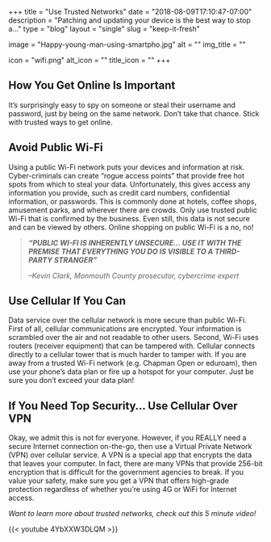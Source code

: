 +++
title = "Use Trusted Networks"
date = "2018-08-09T17:10:47-07:00"
description = "Patching and updating your device is the best way to stop a..."
type = "blog"
layout = "single"
slug = "keep-it-fresh"

image = "Happy-young-man-using-smartpho.jpg"
alt = ""
img_title = ""

icon = "wifi.png"
alt_icon = ""
title_icon = ""
+++

## **How You Get Online Is Important**

It’s surprisingly easy to spy on someone or steal their username and password, just by being on the same network. Don’t take that chance.  Stick with trusted ways to get online.

## **Avoid Public Wi-Fi**

Using a public Wi-Fi network puts your devices and information at risk.  Cyber-criminals can create “rogue access points” that provide free hot spots from which to steal your data.  Unfortunately, this gives access any information you provide, such as credit card numbers, confidential information, or passwords.  This is commonly done at hotels, coffee shops, amusement parks, and wherever there are crowds.  Only use trusted public Wi-Fi that is confirmed by the business.  Even still, this data is not secure and can be viewed by others.  Online shopping on public Wi-Fi is a no, no!

> ***“PUBLIC WI-FI IS INHERENTLY UNSECURE… USE IT WITH THE PREMISE THAT EVERYTHING YOU DO IS VISIBLE TO A THIRD-PARTY STRANGER”***
>
> *–Kevin Clark, Monmouth County prosecutor, cybercrime expert*
  
## **Use Cellular If You Can**

Data service over the cellular network is more secure than public Wi-Fi.  First of all, cellular communications are encrypted.  Your information is scrambled over the air and not readable to other users.  Second, Wi-Fi uses routers (receiver equipment) that can be tampered with.  Cellular connects directly to a cellular tower that is much harder to tamper with.  If you are away from a trusted Wi-Fi network (e.g. Chapman Open or eduroam), then use your phone’s data plan or fire up a hotspot for your computer.  Just be sure you don’t exceed your data plan!

## **If You Need Top Security… Use Cellular Over VPN**

Okay, we admit this is not for everyone.  However, if you REALLY need a secure Internet connection on-the-go, then use a Virtual Private Network (VPN) over cellular service.  A VPN is a special app that encrypts the data that leaves your computer. In fact, there are many VPNs that provide 256-bit encryption that is difficult for the government agencies to break.  If you value your safety, make sure you get a VPN that offers high-grade protection regardless of whether you’re using 4G or WiFi for Internet access.

*Want to learn more about trusted networks, check out this 5 minute video!*

{{< youtube 4YbXXW3DLQM >}}